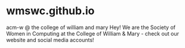 # wmswc.github.io
acm-w @ the college of william and mary
Hey! We are the Society of Women in Computing at the College of William & Mary - check out our website and social media accounts!
